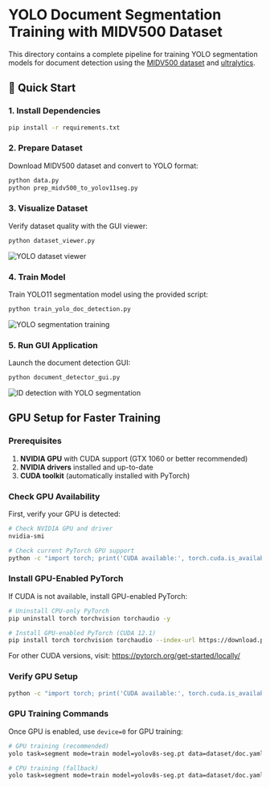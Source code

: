 # YOLO Document Segmentation Training with MIDV500 Dataset

This directory contains a complete pipeline for training YOLO segmentation models for document detection using the [MIDV500 dataset](https://github.com/fcakyon/midv500/tree/master) and [ultralytics](https://pypi.org/project/ultralytics/).

## 🚀 Quick Start

### 1. Install Dependencies
```bash
pip install -r requirements.txt
```

### 2. Prepare Dataset
Download MIDV500 dataset and convert to YOLO format:
```bash
python data.py
python prep_midv500_to_yolov11seg.py
```

### 3. Visualize Dataset
Verify dataset quality with the GUI viewer:
```bash
python dataset_viewer.py
```

![YOLO dataset viewer](https://www.dynamsoft.com/codepool/img/2025/09/yolo-dataset-viewer.png)

### 4. Train Model
Train YOLO11 segmentation model using the provided script:
```bash
python train_yolo_doc_detection.py
```

![YOLO segmentation training](https://www.dynamsoft.com/codepool/img/2025/09/yolo-training.png)

### 5. Run GUI Application
Launch the document detection GUI:
```bash
python document_detector_gui.py
```

![ID detection with YOLO segmentation](https://www.dynamsoft.com/codepool/img/2025/09/document-id-yolo-segmentation.png)

## GPU Setup for Faster Training

### Prerequisites

1. **NVIDIA GPU** with CUDA support (GTX 1060 or better recommended)
2. **NVIDIA drivers** installed and up-to-date
3. **CUDA toolkit** (automatically installed with PyTorch)

### Check GPU Availability

First, verify your GPU is detected:

```bash
# Check NVIDIA GPU and driver
nvidia-smi

# Check current PyTorch GPU support
python -c "import torch; print('CUDA available:', torch.cuda.is_available())"
```

### Install GPU-Enabled PyTorch

If CUDA is not available, install GPU-enabled PyTorch:

```bash
# Uninstall CPU-only PyTorch
pip uninstall torch torchvision torchaudio -y

# Install GPU-enabled PyTorch (CUDA 12.1)
pip install torch torchvision torchaudio --index-url https://download.pytorch.org/whl/cu121
```

For other CUDA versions, visit: https://pytorch.org/get-started/locally/

### Verify GPU Setup

```bash
python -c "import torch; print('CUDA available:', torch.cuda.is_available()); print('GPU name:', torch.cuda.get_device_name(0) if torch.cuda.is_available() else 'N/A')"
```

### GPU Training Commands

Once GPU is enabled, use `device=0` for GPU training:

```bash
# GPU training (recommended)
yolo task=segment mode=train model=yolov8s-seg.pt data=dataset/doc.yaml imgsz=640 epochs=80 batch=16 device=0

# CPU training (fallback)
yolo task=segment mode=train model=yolov8s-seg.pt data=dataset/doc.yaml imgsz=640 epochs=80 batch=8 device=cpu
```

